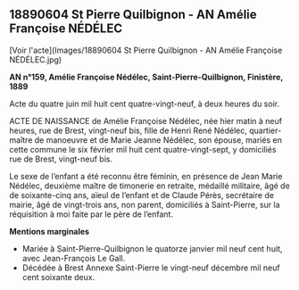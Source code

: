 ## 18890604 St Pierre Quilbignon - AN Amélie Françoise NÉDÉLEC

[Voir l'acte](Images/18890604 St Pierre Quilbignon - AN Amélie Françoise NÉDÉLEC.jpg)

**AN n°159, Amélie Françoise Nédélec, Saint-Pierre-Quilbignon, Finistère, 1889**



Acte du quatre juin mil huit cent quatre-vingt-neuf, à deux heures du soir.

ACTE DE NAISSANCE de Amélie Françoise Nédélec, née hier matin à neuf heures, rue de Brest, vingt-neuf bis, fille de Henri René Nédélec, quartier-maître de manoeuvre et de Marie Jeanne Nédélec, son épouse, mariés en cette commune le six février mil huit cent quatre-vingt-sept, y domiciliés rue de Brest, vingt-neuf bis.

Le sexe de l’enfant a été reconnu être féminin, en présence de Jean Marie Nédélec, deuxième maître de timonerie en retraite, médaillé militaire, âgé de de soixante-cinq ans, aïeul de l’enfant et de Claude Pérès, secrétaire de mairie, âgé de vingt-trois ans, non parent, domiciliés à Saint-Pierre, sur la réquisition à moi faite par le père de l’enfant.

**Mentions marginales**

* Mariée à Saint-Pierre-Quilbignon le quatorze janvier mil neuf cent huit, avec Jean-François Le Gall.
* Décédée à Brest Annexe Saint-Pierre le vingt-neuf décembre mil neuf cent soixante deux.